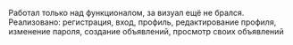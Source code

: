 Работал только над функционалом, за визуал ещё не брался. Реализовано: регистрация, вход, профиль, редактирование профиля, изменение пароля, создание объявлений, просмотр своих объявлений
